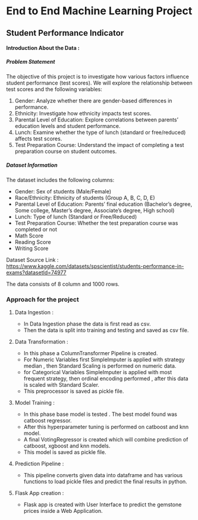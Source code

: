 # End to End Machine Learning Project

## Student Performance Indicator
#### Introduction About the Data :
##### Problem Statement
The objective of this project is to investigate how various factors influence student performance (test scores). We will explore the relationship between test scores and the following variables:

1. Gender: Analyze whether there are gender-based differences in performance.
2. Ethnicity: Investigate how ethnicity impacts test scores.
3. Parental Level of Education: Explore correlations between parents’ education levels and student performance.
4. Lunch: Examine whether the type of lunch (standard or free/reduced) affects test scores.
5. Test Preparation Course: Understand the impact of completing a test preparation course on student outcomes.

##### Dataset Information
The dataset includes the following columns:

  - Gender: Sex of students (Male/Female)
  - Race/Ethnicity: Ethnicity of students (Group A, B, C, D, E)
  - Parental Level of Education: Parents’ final education (Bachelor’s degree, Some college, Master’s degree, Associate’s degree, High school)
  - Lunch: Type of lunch (Standard or Free/Reduced)
  - Test Preparation Course: Whether the test preparation course was completed or not
  - Math Score
  - Reading Score
  - Writing Score

Dataset Source Link :  https://www.kaggle.com/datasets/spscientist/students-performance-in-exams?datasetId=74977

The data consists of 8 column and 1000 rows.

### Approach for the project
1. Data Ingestion :

    - In Data Ingestion phase the data is first read as csv.
    - Then the data is split into training and testing and saved as csv file.

2. Data Transformation :

    - In this phase a ColumnTransformer Pipeline is created.
    - For Numeric Variables first SimpleImputer is applied with strategy median , then Standard Scaling is performed on numeric data.
    - for Categorical Variables SimpleImputer is applied with most frequent strategy, then ordinal encoding performed , after this data is scaled with Standard Scaler.
    - This preprocessor is saved as pickle file.

3. Model Training :

    - In this phase base model is tested . The best model found was catboost regressor.
    - After this hyperparameter tuning is performed on catboost and knn model.
    - A final VotingRegressor is created which will combine prediction of catboost, xgboost and knn models.
    - This model is saved as pickle file.

4. Prediction Pipeline :

    - This pipeline converts given data into dataframe and has various functions to load pickle files and predict the final results in python.

5. Flask App creation :

    - Flask app is created with User Interface to predict the gemstone prices inside a Web Application.










